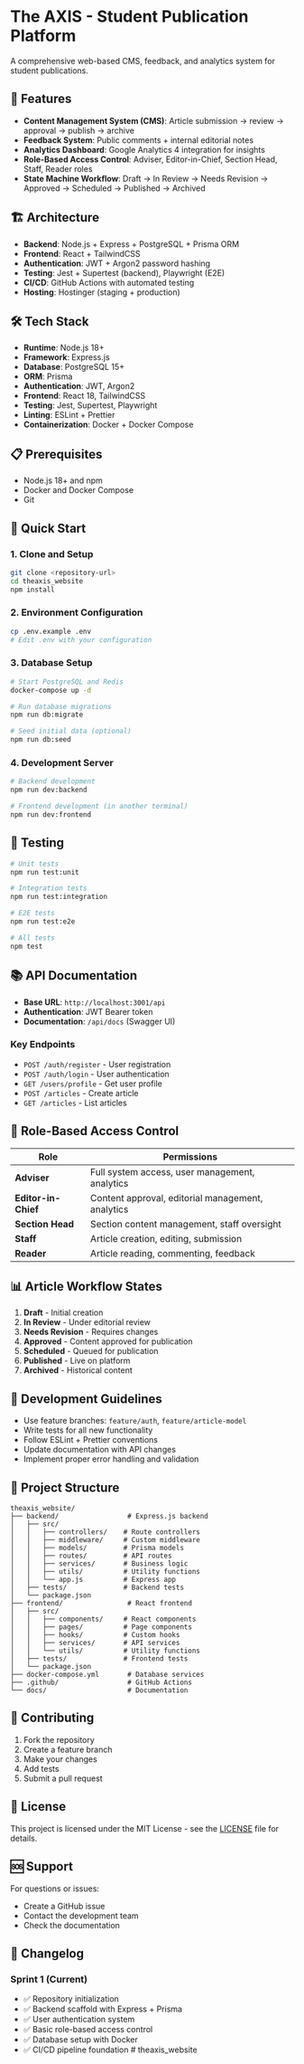 # The AXIS - Student Publication Platform

A comprehensive web-based CMS, feedback, and analytics system for student publications.

## 🚀 Features

- **Content Management System (CMS)**: Article submission → review → approval → publish → archive
- **Feedback System**: Public comments + internal editorial notes
- **Analytics Dashboard**: Google Analytics 4 integration for insights
- **Role-Based Access Control**: Adviser, Editor-in-Chief, Section Head, Staff, Reader roles
- **State Machine Workflow**: Draft → In Review → Needs Revision → Approved → Scheduled → Published → Archived

## 🏗️ Architecture

- **Backend**: Node.js + Express + PostgreSQL + Prisma ORM
- **Frontend**: React + TailwindCSS
- **Authentication**: JWT + Argon2 password hashing
- **Testing**: Jest + Supertest (backend), Playwright (E2E)
- **CI/CD**: GitHub Actions with automated testing
- **Hosting**: Hostinger (staging + production)

## 🛠️ Tech Stack

- **Runtime**: Node.js 18+
- **Framework**: Express.js
- **Database**: PostgreSQL 15+
- **ORM**: Prisma
- **Authentication**: JWT, Argon2
- **Frontend**: React 18, TailwindCSS
- **Testing**: Jest, Supertest, Playwright
- **Linting**: ESLint + Prettier
- **Containerization**: Docker + Docker Compose

## 📋 Prerequisites

- Node.js 18+ and npm
- Docker and Docker Compose
- Git

## 🚀 Quick Start

### 1. Clone and Setup

```bash
git clone <repository-url>
cd theaxis_website
npm install
```

### 2. Environment Configuration

```bash
cp .env.example .env
# Edit .env with your configuration
```

### 3. Database Setup

```bash
# Start PostgreSQL and Redis
docker-compose up -d

# Run database migrations
npm run db:migrate

# Seed initial data (optional)
npm run db:seed
```

### 4. Development Server

```bash
# Backend development
npm run dev:backend

# Frontend development (in another terminal)
npm run dev:frontend
```

## 🧪 Testing

```bash
# Unit tests
npm run test:unit

# Integration tests
npm run test:integration

# E2E tests
npm run test:e2e

# All tests
npm test
```

## 📚 API Documentation

- **Base URL**: `http://localhost:3001/api`
- **Authentication**: JWT Bearer token
- **Documentation**: `/api/docs` (Swagger UI)

### Key Endpoints

- `POST /auth/register` - User registration
- `POST /auth/login` - User authentication
- `GET /users/profile` - Get user profile
- `POST /articles` - Create article
- `GET /articles` - List articles

## 🔐 Role-Based Access Control

| Role | Permissions |
|------|-------------|
| **Adviser** | Full system access, user management, analytics |
| **Editor-in-Chief** | Content approval, editorial management, analytics |
| **Section Head** | Section content management, staff oversight |
| **Staff** | Article creation, editing, submission |
| **Reader** | Article reading, commenting, feedback |

## 📊 Article Workflow States

1. **Draft** - Initial creation
2. **In Review** - Under editorial review
3. **Needs Revision** - Requires changes
4. **Approved** - Content approved for publication
5. **Scheduled** - Queued for publication
6. **Published** - Live on platform
7. **Archived** - Historical content

## 🚧 Development Guidelines

- Use feature branches: `feature/auth`, `feature/article-model`
- Write tests for all new functionality
- Follow ESLint + Prettier conventions
- Update documentation with API changes
- Implement proper error handling and validation

## 📁 Project Structure

```
theaxis_website/
├── backend/                 # Express.js backend
│   ├── src/
│   │   ├── controllers/    # Route controllers
│   │   ├── middleware/     # Custom middleware
│   │   ├── models/         # Prisma models
│   │   ├── routes/         # API routes
│   │   ├── services/       # Business logic
│   │   ├── utils/          # Utility functions
│   │   └── app.js          # Express app
│   ├── tests/              # Backend tests
│   └── package.json
├── frontend/                # React frontend
│   ├── src/
│   │   ├── components/     # React components
│   │   ├── pages/          # Page components
│   │   ├── hooks/          # Custom hooks
│   │   ├── services/       # API services
│   │   └── utils/          # Utility functions
│   ├── tests/              # Frontend tests
│   └── package.json
├── docker-compose.yml       # Database services
├── .github/                 # GitHub Actions
└── docs/                    # Documentation
```

## 🤝 Contributing

1. Fork the repository
2. Create a feature branch
3. Make your changes
4. Add tests
5. Submit a pull request

## 📄 License

This project is licensed under the MIT License - see the [LICENSE](LICENSE) file for details.

## 🆘 Support

For questions or issues:
- Create a GitHub issue
- Contact the development team
- Check the documentation

## 🔄 Changelog

### Sprint 1 (Current)
- ✅ Repository initialization
- ✅ Backend scaffold with Express + Prisma
- ✅ User authentication system
- ✅ Basic role-based access control
- ✅ Database setup with Docker
- ✅ CI/CD pipeline foundation
#   t h e a x i s _ w e b s i t e  
 